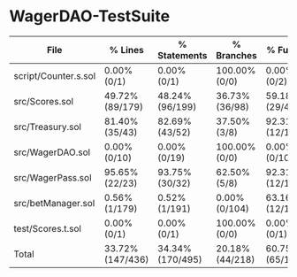 # WagerDAO-TestSuite

| File                 | % Lines          | % Statements     | % Branches      | % Funcs         |
|----------------------|------------------|------------------|-----------------|-----------------|
| script/Counter.s.sol | 0.00% (0/1)      | 0.00% (0/1)      | 100.00% (0/0)   | 0.00% (0/2)     |
| src/Scores.sol       | 49.72% (89/179)  | 48.24% (96/199)  | 36.73% (36/98)  | 59.18% (29/49)  |
| src/Treasury.sol     | 81.40% (35/43)   | 82.69% (43/52)   | 37.50% (3/8)    | 92.31% (12/13)  |
| src/WagerDAO.sol     | 0.00% (0/10)     | 0.00% (0/19)     | 100.00% (0/0)   | 0.00% (0/10)    |
| src/WagerPass.sol    | 95.65% (22/23)   | 93.75% (30/32)   | 62.50% (5/8)    | 92.31% (12/13)  |
| src/betManager.sol   | 0.56% (1/179)    | 0.52% (1/191)    | 0.00% (0/104)   | 63.16% (12/19)  |
| test/Scores.t.sol    | 0.00% (0/1)      | 0.00% (0/1)      | 100.00% (0/0)   | 0.00% (0/1)     |
| Total                | 33.72% (147/436) | 34.34% (170/495) | 20.18% (44/218) | 60.75% (65/107) |
